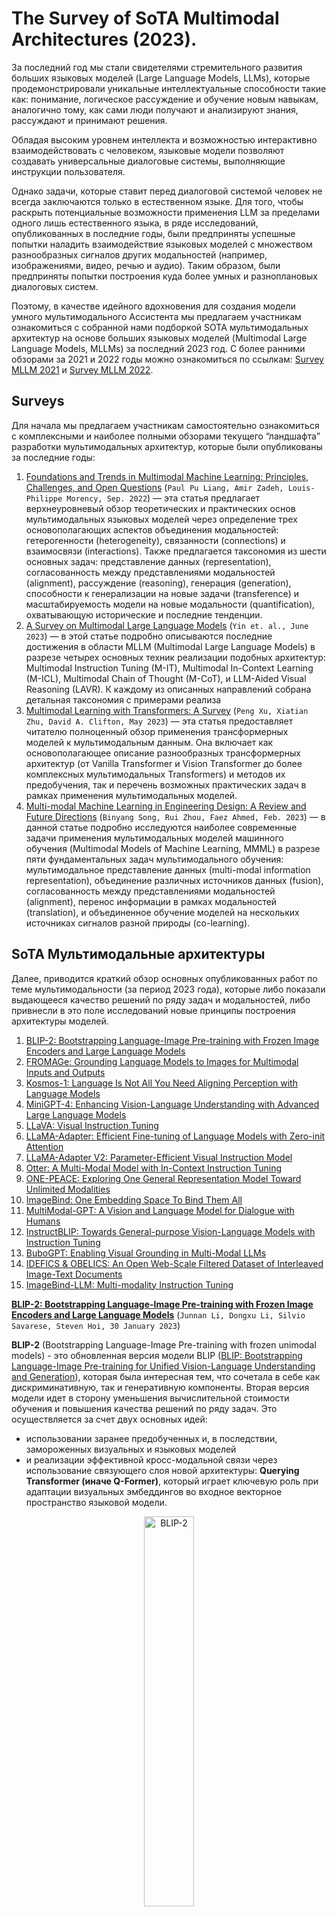 # The Survey of SoTA Multimodal Architectures (2023).

За последний год мы стали свидетелями стремительного развития больших языковых моделей 
(Large Language Models, LLMs), которые продемонстрировали уникальные интеллектуальные способности такие как: 
понимание, логическое рассуждение и обучение новым навыкам, аналогично тому, как сами люди получают 
и анализируют знания, рассуждают и принимают решения.

Обладая высоким уровнем интеллекта и возможностью интерактивно взаимодействовать с человеком, 
языковые модели позволяют создавать универсальные диалоговые системы, выполняющие инструкции пользователя. 

Однако задачи, которые ставит перед диалоговой системой человек не всегда заключаются только в естественном языке. 
Для того, чтобы раскрыть потенциальные возможности применения LLM за пределами одного лишь естественного языка, 
в ряде исследований, опубликованных в последние годы, были предприняты успешные попытки наладить взаимодействие 
языковых моделей с множеством разнообразных сигналов других модальностей (например, изображениями, видео, речью и аудио).
Таким образом, были предприняты попытки построения куда более умных и разноплановых диалоговых систем.

Поэтому, в качестве идейного вдохновения для создания модели умного мультимодального Ассистента мы предлагаем 
участникам ознакомиться с собранной нами подборкой SOTA мультимодальных архитектур 
на основе больших языковых моделей (Multimodal Large Language Models, MLLMs) за последний 2023 год.
С более ранними обзорами за 2021 и 2022 годы можно ознакомиться по ссылкам: [Survey MLLM 2021](https://github.com/ai-forever/fusion_brain_aij2021/blob/main/Papers%20on%20multitask%20%26%20multimodal%20models.md) и [Survey MLLM 2022](https://github.com/ai-forever/fbc2_aij2022/blob/main/Papers%20on%20multitask%20%26%20multimodal%20models.md).


## Surveys

Для начала мы предлагаем участникам самостоятельно ознакомиться с комплексными и наиболее полными обзорами текущего 
“ландшафта” разработки мультимодальных архитектур, которые были опубликованы за последние годы:

1. [Foundations and Trends in Multimodal Machine Learning: Principles, Challenges, and Open Questions](https://arxiv.org/abs/2209.03430) (```Paul Pu Liang, Amir Zadeh, Louis-Philippe Morency, Sep. 2022```) — эта статья предлагает верхнеуровневый обзор теоретических и практических основ мультимодальных языковых моделей через определение трех основополагающих аспектов объединения модальностей: гетерогенности (heterogeneity), связанности (connections) и взаимосвязи (interactions). Также предлагается таксономия из шести основных задач: представление данных (representation), согласованность между представлениями модальностей (alignment), рассуждение (reasoning), генерация (generation), способности к генерализации на новые задачи (transference) и масштабируемость модели на новые модальности (quantification), охватывающую исторические и последние тенденции.
2. [A Survey on Multimodal Large Language Models](https://arxiv.org/abs/2306.13549) (```Yin et. al., June 2023```) — в этой статье подробно описываются последние достижения в области MLLM (Multimodal Large Language Models) в разрезе четырех основных техник реализации подобных архитектур: Multimodal Instruction Tuning (M-IT), Multimodal In-Context Learning (M-ICL), Multimodal Chain of Thought (M-CoT), и LLM-Aided Visual Reasoning (LAVR). К каждому из описанных направлений собрана детальная таксономия с примерами реализа
3. [Multimodal Learning with Transformers: A Survey](https://arxiv.org/abs/2206.06488) (```Peng Xu, Xiatian Zhu, David A. Clifton, May 2023```) — эта статья предоставляет читателю полноценный обзор применения трансформерных моделей к мультимодальным данным. Она включает как основополагающее описание разнообразных трансформерных архитектур (от Vanilla Transformer и Vision Transformer  до более комплексных мультимодальных Transformers) и методов их предобучения, так и перечень возможных практических задач в рамках применения мультимодальных моделей.
4. [Multi-modal Machine Learning in Engineering Design: A Review and Future Directions](https://arxiv.org/abs/2302.10909) (```Binyang Song, Rui Zhou, Faez Ahmed, Feb. 2023```) — в данной статье подробно исследуются наиболее современные задачи применения мультимодальных моделей машинного обучения (Multimodal Models of Machine Learning, MMML) в разрезе пяти фундаментальных задач мультимодального обучения: мультимодальное представление данных (multi-modal information representation), объединение различных источников данных (fusion), согласованность между представлениями модальностей (alignment), перенос информации в рамках модальностей (translation), и объединенное обучение моделей на нескольких источниках сигналов разной природы (co-learning).

## SoTA Мультимодальные архитектуры

Далее, приводится краткий обзор основных опубликованных работ по теме мультимодальности (за период 2023 года), которые либо показали выдающееся качество решений по ряду задач и модальностей, либо привнесли в это поле исследований новые принципы построения архитектуры моделей.

1. [BLIP-2: Bootstrapping Language-Image Pre-training with Frozen Image Encoders and Large Language Models](#BLIP-2)
2. [FROMAGe: Grounding Language Models to Images for Multimodal Inputs and Outputs](#FROMAGe)
3. [Kosmos-1: Language Is Not All You Need Aligning Perception with Language Models](#Kosmos-1)
4. [MiniGPT-4: Enhancing Vision-Language Understanding with Advanced Large Language Models](#MiniGPT-4)
5. [LLaVA: Visual Instruction Tuning](#LLaVA)
6. [LLaMA-Adapter: Efficient Fine-tuning of Language Models with Zero-init Attention](#LLaMA-Adapter)
7. [LLaMA-Adapter V2: Parameter-Efficient Visual Instruction Model](#LLaMA-Adapter-V2)
8. [Otter: A Multi-Modal Model with In-Context Instruction Tuning](#Otter)
9. [ONE-PEACE: Exploring One General Representation Model Toward Unlimited Modalities](#ONE-PEACE)
10. [ImageBind: One Embedding Space To Bind Them All](#ImageBind)
11. [MultiModal-GPT: A Vision and Language Model for Dialogue with Humans](#MultiModal-GPT)
12. [InstructBLIP: Towards General-purpose Vision-Language Models with Instruction Tuning](#InstructBLIP)
13. [BuboGPT: Enabling Visual Grounding in Multi-Modal LLMs](#BuboGPT)
14. [IDEFICS & OBELICS: An Open Web-Scale Filtered Dataset of Interleaved Image-Text Documents](#IDEFICS)
15. [ImageBind-LLM: Multi-modality Instruction Tuning](#ImageBind-LLM)


**[BLIP-2: Bootstrapping Language-Image Pre-training with Frozen Image Encoders and Large Language Models](https://arxiv.org/abs/2301.12597)** (```Junnan Li, Dongxu Li, Silvio Savarese, Steven Hoi, 30 January 2023```) <a name="BLIP-2"></a>

**BLIP-2** (Bootstrapping Language-Image Pre-training with frozen unimodal models) - это обновленная версия модели BLIP ([BLIP: Bootstrapping Language-Image Pre-training for Unified Vision-Language Understanding and Generation](https://arxiv.org/abs/2201.12086)), которая была интересная тем, что сочетала в себе как дискриминативную, так и генеративную компоненты. 
Вторая версия модели идет в сторону уменьшения вычислительной стоимости обучения и повышения качества решений по ряду задач. 
Это осуществляется за счет двух основных идей:
* использовании заранее предобученных и, в последствии, замороженных визуальных и языковых моделей 
* и реализации эффективной кросс-модальной связи через использование связующего слоя новой архитектуры: **Querying Transformer (иначе Q-Former)**, который играет ключевую роль при адаптации визуальных эмбеддингов во входное векторное пространство языковой модели.

<div align="center">
<img src="./assets/blip-2-1.png" alt="BLIP-2" width="40%"> 
</div>

Архитектура Q-Former из двух подмодулей (каждый представляет собой стек трансформерных слоев): <br>
* визуальный модуль, который взаимодействует с “замороженным” визуальным энкодером и извлекает ключевую информацию из векторных представлений изображений <br>
* текстовый модуль, который работает с текстовыми данными, выполняя работу как энкодера, так и декодера.
Оба подмодуля объединены общими весами (shared weights) в матрицах в self-attention блоков трансформера, к которым применяется дополнительное маскирование, в случае, если нужно работать только с одним типом данных. <br>

<div align="center">
<img src="./assets/blip-2-2.png" alt="BLIP-2" width="90%"> 
</div>

Обучение всем модели BLIP-2 заключается в обучении исключительно Q-Former-а и разделяется на два этапа: 
1) **Vision and Language pretraining** - в рамках которого, используются две функции потерь (Image-Text Contrastive Learning (ITC), Image-Text Matching (ITM)), призванные обучить модель сопоставлять изображение и текст. Помимо это применяется отдельная функция потерь (Image-grounded Text Generation (ITG)) направленная на генерацию текста на основе картинки. В этой стадии используется только визуальный энкодер, веса которого замороженны, а в слое Q-former обучаются оба подмодуля.
2) **Vision-to-Language Generative Learning** - на полученная на прошлом этапе модель Q-Former, вместе с визуальным энкодером, соединяется с предобученной “замороженной” языковой моделью (LLM). На этом шаге Q-Former обучается созданию таких выходных представлений, которые могли бы быть правильно интерпретированы языковой моделью для решения конечных задач (со стандартной Cross-Entropy Loss).
со Cross-Entropy Loss для решения конечных задач.

Авторы статьи провели эксперименты с двумя семействами языковых моделей: с decoder-based LLMs (OPT) и с encoder-decoder-based LLMs (FlanT5), а в качестве визуального энкодера использовали две конфигурации на основе архитектуры ViT (Vision Transformer): ViT-L/14 из CLIP и ViT-G/14 из EVA-CLIP.


**[FROMAGe: Grounding Language Models to Images for Multimodal Inputs and Outputs](https://arxiv.org/abs/2301.13823)** (```Jing Yu Koh, Ruslan Salakhutdinov, Daniel Fried, 31 January 2023```) <a name="FROMAGe"></a>

**FROMAGe** (Frozen Retrieval Over Multimodal Data for Autoregressive Generation) - это интересный подход к построению мультимодальных моделей, который сильно сокращает вычислительные ресурсы необходимые для обучения, при этом позволяя обрабатывать и создавать разнообразные комбинации модальностей во входных и выходных данных. 

Архитектура FROMAGe основывается на идее объединения предобученной замороженной LLM ($\rho_{\theta}$,  где $\theta$  - не обучаемые веса языковой модели) с так же заранее обученным и замороженным визуальным энкодером изображений ($v_{\phi}$, где $\phi$ - не обучаемые веса визуального энкодера) через всего один слой линейной проекции ($W_{c}$ $R_{m}$ * $kd$, где $m$ - размерность визуальных эмбеддингов, $k$ - число эмбеддингов после проекции и $d$ - размерность языковой модели). Этот линейный слой, хотя и обладает небольшим числом обучаемых параметров, играет важную роль в создании связи между картиночной и текстовой модальностями. 

Он позволяет LLM в единой последовательности эмбеддингов обрабатывать как текстовую, так и визуальную составляющую задачи.

Обучение FROMAGe проводится в multi-task режиме с двумя типами функций потерь: 
* **Image captioning** - направленной как на совершенствование способностей извлечения информации из векторных представлений новой для LLM модальности изображений, так и на обучение работе с чередованием разнообразных модальностей во входных данных. В этой задаче, визуальные эмбеддинги, полученные с помощью замороженного визуального энкодера, используются для обучения линейной проекции Wc через maximum likelihood производить маппинг из выходного векторного пространства визуального энкодера во входное пространство LLM.

* **Image-text retrieval** - необходимой для обучения общего для двух модальностей векторного пространства представлений, которое позволяет осуществлять кросс-модальное взаимодействие. В рамках этой задачи вводится новый специальный токен `[RET]`, который обозначает изображение, и учится линейная проекция (с помощью констрастивного обучения, применяя InfoNCE loss) таким образом, что бы эмбеддинг данного токена был ближе к соответствующему ему описанию изображения, чем к описанию иного другого изображения.
  
При обеих задачах обновляются лишь парамеры линейного слоя и эмбеддинга специального токена `[RET]`, остальные компоненты модели остаются неизменными.

<div align="center">
<img src="./assets/fromage-1.png" alt="FROMAGe" width="90%"> 
</div>

Обученная с таким походом модель способна как поддерживать мультимодальный диалог на отвлеченные темы, так и  строить логические выводы на основе визуальных данных. <br>
Кроме того, стоит отметить, что такой подход не завязан на выборе одной конкретной LLM и может с легкость быть адаптирован к разным, что позволяет применять его вместе с более новыми и сильных языковыми моделями, существенно улучшая качество.

**[Kosmos-1: Language Is Not All You Need Aligning Perception with Language Models](https://arxiv.org/abs/2302.14045)** (```Huang et. al., 1 March 2023```) <a name="Kosmos-1"></a>

**Kosmos-1** - это мультимодальная модель от исследователей из Microsoft, которая, аналогично ранее описанному FROMAGe, реализует подход встраивания новых модальностей в контекст LLM.

<div align="center">
<img src="./assets/kosmos-1-1.png" alt="Kosmos-1" width="50%"> 
</div>

Основой архитектуры Kosmos-1 является крупная трансформерная decoder-only языковая модель, которая играет роль “универсального текстового интерфейса” для мультимодальных входных данных. В рамках статьи авторы проводят эксперименты всего на двух модальностях: изображениях и тексте, но в общем случае структура подхода не имеет ограничений по числу используемых источников данных.

Каждая модальность отдельно обрабатывается предобученным энкодером, веса которого остаются неизменными в процессе обучения. Полученные таким образом векторные представления встраиваются в нужное место во входной последовательности текстовых эмбеддингов и окружаются специальными вставками (на уровне токенов). К примеру, начало и конец вставки эмбеддингов картинки будет обозначаться следующим образом: ```<image> Image Embedding </image>```.

Kosmos-1 обучался классической для декодерных моделей задаче предсказания следующего токена последовательности. При этом используются разнообразные типы web-данных, включая унимодальные текстовые датасеты (The Pile, Common Crawl), кросс-модальные датасеты (English LAION-2B, LAION-400M, COYO-700M, Conceptual
Captions), состоящие из пар изображение-текстовое описание и наборы мультимодальных данных в которых текст и картинки чередуются (Common Crawl).
Стоит отметить, что в отличие от предыдущих работ, в данном подходе веса языковой модели обновляются в процессе обучения для решения мультимодальных задач (по аналогии с более ранней работой (MetaLM)[https://arxiv.org/abs/2206.06336v1]). 

**[MiniGPT-4: Enhancing Vision-Language Understanding with Advanced Large Language Models](https://arxiv.org/abs/2304.10592)** (```Deyao Zhu, Jun Chen, Xiaoqian Shen, Xiang Li, Mohamed Elhoseiny, 20 April 2023```) <a name="MiniGPT-4"></a>

**MiniGPT-4** - это мультимодальная модель, идейно вдохновленная успехами GPT-4 в понимании языка и изображений. По мнению авторов статьи, такие впечатляющие результаты были достигнуты разработчиками из OpenAI не в последнюю очередь за счет существенного увеличения числа параметров языковой модели. 

Поэтому, взяв за основу концепции Kosmos-1 и BLIP-2, они предложили новую архитектуру MiniGPT-4. В ней используется куда более крупная языковая модель Vicuna (на основе LLaMA) и визуальная часть из предобученного BLIP-2, включающая в себя ViT-G/14 из EVA-CLIP и слой Q-Former.

Помимо этого MiniGPT-4 включает в себя дополнительный слой линейной проекции, который нужен для более качественного маппинга визуальных векторных представлений, получаемых из Q-Former, в пространство эмбеддингов языковой модели. При этом, обучение производится исключительно за счет обновления параметров этого линейного слоя, в то время как остальные компоненты модели остаются неизменными и “заморожены”.

<div align="center">
<img src="./assets/minigpt-4.png" alt="MiniGPT-4" width="60%"> 
</div>

Сам процесс обучения в данном подходе разбивается на два этапа:
* **Этап предобучения**, который заключается в обучении на большом наборе бимодальных данных - пар “картинка-текст” (объединенные датасеты LAION, Conceptual Captions и SBU). Модель училась порядка 10 часов на 4-х GPU A100, пройдя 20 тыс. шагов с размером батча 256. Этот этап призван сформировать основополагающую связь между двумя модальностями: изображениями и текстовыми данными. 
* **Этап дообучения**, в рамках которого проводится fine-tuning на небольшом, но качественном наборе визуально-текстовых данных (порядка 3,5 тыс. пар, собранных авторами работы), который приведен к диалоговому формату: ```###Human: <Img><ImageFeature></Img> <Instruction> ###Assistant:```. Этот шаг необходим для развития у модели способности логично и связно отвечать на вопросы и поддерживать контекст диалога с человеком.


**[LLaVA: Visual Instruction Tuning](https://arxiv.org/abs/2304.08485)** (```Haotian Liu, Chunyuan Li, Qingyang Wu, Yong Jae Lee, 30 April 2023```) <a name="LLaVA"></a>

**LLaVA** (Large Language and Vision Assistant) - модель, ставшая прямым идейным продолжением ранее описанных подходов, а также первой попыткой привнести инструктивное обучение в мультимодальный контекст.
Авторы статьи воспользовались возможностями GPT-4 для генерации мультимодального визуально-текстового инструктивного датасета, который и лег в основу end-to-end обучения модели LLaVA, также предложенной ими в статье.

Архитектурно LLaVA представляет собой языковую модель Vicuna (с 13 млрд. параметров, на основе LLaMA) и визуальный энкодер на основе ViT-L/14 из CLIP, которые соединены одним слоем линейной проекции.

<div align="center">
<img src="./assets/llava-1.png" alt="LLaVA" width="50%"> 
</div>

Процедура инструктивного обучения также разделяется на два этапа:
* **Pre-training for Feature Alignment**, основная цель которого - создание связи между двумя используемыми модальностями: визуальной и текстовой (на отфильтрованном CC3M с 595 тыс. Пар картинка-текстовове описание). При этом обновляются веса только линейного слоя, соединяющего энкодер изображений и языковую модель. 
* **Fine-tuning End-to-End** - на данном этапе в процессе обновления весов участвует, помимо линейного слоя, и сама LLM (“замороженными” остаются только параметры визуального энкодера). Концептуально этот шаг делится на две подзадачи: 
  * **Visual Chat**: в рамках которого производится fine-tune LLaVA на собранном авторами инструктивном бимодальном датасете, облеченном в форму диалогов в пользователем на отвлеченные темы
  * **Science QA**: в рамках которого производится fine-tune LLaVA на специализированной под научную тематику выборке из того же набора данных.


**[LLaMA-Adapter: Efficient Fine-tuning of Language Models with Zero-init Attention](https://arxiv.org/abs/2303.16199)** (```Zhang et. al., 28 March 2023```) <a name="LLaMA-Adapter"></a>
**LLaMA-Adapter** - это новый подход к применению больших языковых моделей (в частности LLaMA) в мультимодальном контексте. Этот подход выделяется тем, что является одной из первых попыток применения PEFT в мультимодальном сеттинге. <br>
Как разультат, особенностью этой архитектуры является крайне скромная ресурсоемкость обучения: для языковой модели  LLaMA с 7 млрд. параметров приходится всего лишь 1,2 млн. обучаемых параметров, на что уходит менее одного часа fine-tuning-а на 8 GPUs A100.

<div align="center">
<img src="./assets/llama-adapter-1-1.png" alt="LLaMA-Adapter" width="50%"> 
</div>

Для реализации этого, авторы статьи предлагают два аспекта:
* “Заморозка” языковой модели (LLaMA) на всех этапах обучения
* Использование адаптеров, в данном случае обучаемых адаптационных промптов, которые добавляются в качестве префикса к инструктивным входным данным.
Адаптационные промпты используются только в $L$ верхних слоях трансформера, причем $L < N$, где $N$ - общее число слоев LLM. Это решение объясняется тем, что обучаемые параметры в слоях с высокоуровневым понимаем языка ведут к более эффективному извлечению информации под более специфичные задачи.

Таким образом, адаптер $P_{l=1}^{L}$ где $P_{l}\in\mathbb{R}^{K\times C}$ на слое $l$ ($l <= L$) встраивается в контекст задачи следующим образом:
 $$[P_{l},  T_{l}]\in \mathbb{R}^{(K+M)\times C}$$

 где $K$ - длина адаптерного префикса, а $T_{l}\in\mathbb{R}^{M\times C}$ - это объединенные и токенизированные инструкция и ответ из обучающего датасета, для которых $C$ - размерность LLM, $M$ - длина в токенах.

Такая схема дает возможность LLM обуславливаться на обучаемом адаптерном префиксе $P_{l}$ при обработке входной инструктивной задачи и генерации ответа - $T_{l}$. <br>
Случайная инициализация весов адаптеров, по мнению авторов статьи, ведет к шуму на ранних стадиях обучения, поэтому матрицы внимания в L выбранных для адаптеров слоях были инициализированы нулями (zero-initialized attention).

<div align="center">
<img src="./assets/llama-adapter-1-3.png" alt="LLaMA-Adapter" width="70%"> 
</div>

Эти самые адаптеры в архитектуре LLaMA-Adapter отвечают и за способности решения мультимодальных задач. Аналогично предыдущим работам, LLaMA-Adapter использует в качестве визуального энкодера ViT-L/14 из CLIP, а как языковую модель - LLaMA-7B, которые соединены одним слоем линейной проекции.

Однако, в мультимодальной версии подхода был отмечен недостаток - четко прослеживается превалирующее влияние визуальных признаков, которые добавляется в контекст промпта, над адаптерными префиксами. В результате этого способности модели следовать инструкциям деградируют на мультимодальных задачах.


**[LLaMA-Adapter V2: Parameter-Efficient Visual Instruction Model](https://arxiv.org/abs/2304.15010)** (```Gao et. al., 28 April 2023```) <a name="LLaMA-Adapter-V2"></a>

**LLaMA-Adapter V2** - это прямое идейное развитие предыдущего подхода LLaMA-Adapter, в котором авторы предложили решение проблемы доминирования визуальной составляющей в мультимодальных инструктивных задачах.

<div align="center">
<img src="./assets/llama-adapter-2-1.png" alt="LLaMA-Adapter" width="35%"> 
</div>

Чтобы сбалансировать вклад визуальной и текстовой модальностей во второй версии LLaMA-Adapter принимается решение разделить адаптеры на те, что отвечают за инструктивные способности модели и те, задачей которых становится адаптация LLM к новой модальности. Располагаются эти два вида обучаемых префиксов в разных слоях трансформера. 

<div align="center">
<img src="./assets/llama-adapter-2-3.png" alt="LLaMA-Adapter" width="40%"> 
</div>

* Для обработки визуальных данных применяется подход early fusion, в результате которого адапторные префиксы добавляются только к $К$ первых слоев модели, причем $K$ < $N$, где $N$ - общее число слоев LLM.
* Адаптерные префиксы, отвечающие за инструктивное обучение, все также добавляются в L верхних слоев трансформера, причем L<N.

Помимо это, что бы уравновесить влияние разных типов обучающих датасетов (500 тыс. бимодальных пар изображение-текст против 50 тыс. инструктивных данных) несколько изменяется общий способ обучения модели. А именно: в процессе обучения бимодальных наборах пар картинка - текстовое описание оптимизируются только веса визуальных адаптерных слоев и матриц внимания с нулевой инициализацией, в то время как адаптерные префиксы из поздних слоев модели, вместе с параметрами слоев нормализации, смещений и масштабирующих коэффициентов инициализируются значениями полученными после стадии инструктивного обучения. После этого они уже не меняют своих значений, оставаясь “замороженными”. 
Такой вид оптимизации призван решить проблему возникновения взаимного негативного влияния между обучением способности понимания картиночных данных и формированием навыка следования инструкциям. Это способствует появлению возможности визуального следования инструкциям в LLaMA-Adapter V2.

<div align="center">
<img src="./assets/llama-adapter-2-2.png" alt="LLaMA-Adapter" width="70%"> 
</div>

Еще одной новой особенностью данного подхода стала возможность вызова дополнительных экспертных моделей для отдельных навыков, касающихся понимания визуального компонента данных: описание изображений или OCR.


**[Otter: A Multi-Modal Model with In-Context Instruction Tuning](https://arxiv.org/abs/2305.03726)** (```Li et. al., 5 May 2023```) <a name="Otter"></a> <br>

**Otter** - мультимодальная модель, построенная на базе модели OpenFlamingo и дообученная в инструктивном формате на осбранном авторами наборе мультимодальных данных **MIMIC-IT**.

Авторы **Otter** отмечают, что в большинстве существующих мультимодальных архитектур, основанных на адаптации больших предобученных языковых моделей к новым модальностям, дополнительные адаптирующие модули (адаптеры, проекционные слои) обучаются на специфичных задачах, связывающих модальности (например, Image-Captioning) что, в свою очередь, привносит ряд ограничений. Авторы обращают внимание на модель Flamingo от DeepMind, которая следует другой парадигме обучения, здесь мультимодальная модель обучается на больших датасетах, спаршенных из интернета, подобных тем, на которых предобучаются большие языковые модели, из которых не удаляются другие модальности, т.н. мультимодальный CommonCrawl (MMC4). Обучения на таких больших мультимодальных корпусах данных позволяет модели выучивать более естественные связки между модальностями и текстом. Инструктивное дообучение в дальнейшем выравнивает ответы модели, приводя к естественному диалоговому формату.

<div align="center">
<img src="./assets/otter-scheme.jpg" alt="Otter" width="70%"> 
</div>

**Otter** обучается в стандартном для декодеров режиме генерации ответов на вопросы, заданные соответствующими им инструкциями. Дадасет **MIMIC-IT**, предложенный в статье, собран на основе visual question-answer датасетов (VQAv2, GQA), мультимодальных инструктивных датасетов (LLaVA), а также инструктивных датасетов для видео (PVSG).

Примеры из мультимодального MC4 и MIMIC-IT приведены на рисунке ниже.

<div align="center">
<img src="./assets/otter-mimic-it.jpg" alt="Otter" width="50%"> 
</div>

Входные примеры поступают на вход модели в следующем виде: ```<context> [image] User: <instruction> GPT: [answer] <answers>. [endofchunk]```

Спецтокены `[image]` и `[endofchunk]` наследуются от исходной модели OpenFlamingo, спецтокен `[answer]` был введен в модели **Otter**, чтобы отделять токены ответа-модели, с которых рассчитывается лосс, от токенов, кодирующих запрос.

**Otter** интегрирован в Hugging Face Transformers и обучается с использованием Accelerator, модель может обучаться на 4×RTX-3090 GPUs (24GB).
 
Оценки результатов модели на бенчмарках в статье не приводятся, однако авторы отмечают, что **Otter** более точно следует инструкциям, а также дает более детальные ответы на вопросы, сохраняя при этом способность к few-shot learning, т.е. может успешно адаптировать свои ответы под примеры, заданные пользователем в поданном на вход контексте.

В целом, сейчас можно говорить о двух наиболее успешных подходах к построению мультимодальных архитектур: 1-й основывается на обучении адаптеров, которые встраивают новые модальности в текстовое пространство за счет дообучения на больших, но специфичных задачах типа модальность-текст; 2-ой это расширений модеи Flamingo и OpenFlamingo, которые сами по себе учатся более естественно связывать модальности за счет предобучения на больших мультимодальных корпусах типа MMC4 и последующего инструктивного дообучения.


**[ONE-PEACE: Exploring One General Representation Model Toward Unlimited Modalities](https://arxiv.org/abs/2305.11172)** (```Wang et. al., 18 May 2023```) <a name="ONE-PEACE"></a> <br>

**ONE-PEACE** — мультимодальная модель, которая развивает идеи, заложенные в другой мультимодальной архитектуре **OFA** (подробнее о которой можно почитать в нашем обзоре прошлого года [Survey MLLM 2022](https://github.com/ai-forever/fbc2_aij2022/blob/main/Papers%20on%20multitask%20%26%20multimodal%20models.md)). ONE-PEACE представляет возможность обработки данных трех модальностей (аудио, текст и изображения), при этом, модель представляет собой трансформер с 4B параметров, который обучается с нуля и не использует никакие предобученные замороженные блоки.

В своей работе авторы задали несколько условий для обучения хорошей мультимодальной модели: целевая функция обучения должна быть достаточно универсальной, чтобы модель не привязывалась к какой-то специфичной задаче, связывающей модальности; как архитектура модели, так и задачи предобучения должны быть достаточно гибкими, чтобы модель после обучения могла работать с любыми входными модальностями. Несмотря на то что авторы говорят о любых модальностях, в **ONE-PEACE** задействованы три базовых: текст, изображения и аудио.

Архитектура модели строится следующим образом: для каждой из трех обозначенных модальностей вводятся собственные адаптеры (в данном случае, адаптеры означают блоки, которые переводят сырые данные в последовательность "токенов") и т.н. fusion-энкодер для всех модальностей. Fusion-энкодер - это энкодер трансформера, в который строится следующим образом: self-attention блоки являются общими для всех модальностей, при этом, полносвязные слои обучаются отдельно для каждой модальности. В целом, подобная архитектура позволяет выделять разные блоки модели, которые можно использовать при обучении под конкретные модальности.

<div align="center">
<img src="./assets/one-peace-scheme.jpg" alt="ONE-PEACE" width="70%"> 
</div>

Авторы обучили три разных адаптера для каждой из трех модальностей:

* **Аудио-адаптер (A-Adapter)**: частота дискретизации для аудио – 16 кГц, исходные звуковые волны нормализуются и проходят через сверточную сеть ([Baevski et al., 2020](https://arxiv.org/pdf/2006.11477.pdf)), которая преобразует входную аудио-волну в соответствующий ей аудио-эмбеддинг. К полученному вектору признаков добавляется эмбеддинг класса, сигнализирующего о том, что на вход пришла аудио-модальность, $E^A=\langle e^A_{cls}, e^A_1, e^A_2, ..., e^A_N \rangle$.
* **Визуальный адаптер (V-Adapter)**: на вход поступает изображение, которое проходит через иерархический MLP ([Touvron et al., 2022](https://arxiv.org/abs/2203.09795)), разбиваясь на патчи до 16×16. По аналогии с аудио-модальностью к полученному вектору добавляется эмбеддинг визуального класса, $E^V=\langle e^V_{cls}, e^V_1, e^V_2, ..., e^V_M \rangle$.
* **Текстовый адаптер (L-Adapter)**: для подготовки текстовых данных авторы используют BPE токенизацию, которая разбивает входной текст на токены, к полученной входной последовательности приписываются токены начала и конца последовательности `[CLS]` и `[EOS]`. Все токены переводятся в соответствующие им эмбеддинги, как и для других модальностей к началу вектора приписывается токен модальности, $E^L=\langle e^L_{cls}, e^L_1, e^L_2, ..., e^L_N \rangle$.

Fusion-энкодер для модальностей реализует архитектуру-трансформер с несколькими интересными архитектурными решениями:

* Self-attention механизм – единый для всех модальностей.
* FF-слои - уникальны для каждой модальности.
* Используются LayerNorm и gated-версия функции активации GeGLU.
* Относительные позиционные эмбеддинги (1D – для текстов и аудио, 2D – для изображений).
* Также авторы предлагают добавить специальный LayerScale-блок. Это, по сути, обучаемая диагональная маска, в которой исходные элементы инициализированы 1e-6. Перед residual-connections, выход со всех слоев сети умножался на данную матрицу, что повышает стабильность обучения.

**ONE-PEACE** обучается на двух специфичных задачах: _cross-modal contrastivе loss_ и _intra-modal contrastive denoising learning_. Рассмотрим их чуть подробнее:

**Cross-modal contrastive loss**

Модель учится создавать векторные представления модальности таким образом, чтобы связанные пары имели более близкие векторы, а несвязанные пары, наоборот, были как можно дальше друг от друга.

**Intra-modal denoising contrastive learning**

Данная задача является комбинацией задачи денойзинга и contrastive learning и применяется для того, чтобы модель имела способность не только кодировать связи, существующие между модальностями, но и выделять значимые характеристики внутри каждой модальности.

Итак, сначала входной сэмпл проходит через кодирующие адаптеры, на полученную последовательность накладывается маска, которая маскирует случайные части этой последовательности. Далее, из зашумленной последовательности убираются все замаскированные токены, после чего она проходит через Fusion-энкодер. На выходе вектор, полученный для последовательности без масок, конкатенируется с обучаемыми токенами для маски и проходит через другой трансформерный блок - декодер, который, по сути, должен восстановить зашумленную последовательность. На этом этапе включается contrastive loss - исходная незамаскированная последовательность также проходит через Fusion-энкодер, в результате чего получается целевой вектор признаков, на который должен быть похож вектор, полученный после прохождения декодера.

Intra-model denoising применяется к 5 типам входных данных: image, audio, text, image-text и audio-text парам. Причем, для каждого типа входных данных, данные маскируются в разной пропорции, так, например, для изображений маскируется 75% патчей, а для текста лишь 15% токенов.

Сам процесс обучения двухуровневый: сначала модель обучается на визуально-текстовой части, при этом, обновляется только те параметры, которые участвуют в кодировании визуальных признаков, далее запускается процесс претрейна для аудио-текстовых пар, в котором, соответственно, обновляется только часть, отвечающая за аудио и текстовые модальности. Для визуальной части претрейна использовался датасет LAION-2B, для аудио части авторы собрали большой набор пар аудио-текст из открытых источников.

Авторы проверили способность модели решать ряд downstream задач: Semantic Segmentation, Image Classification, Object Detection, Instance Segmentation, Video Action Recognition, Audio-Text Retrieval, Audio Classification и др. Предобученная модель достигает SOTA-результатов на многих двухмодальных бенчмарках.

<div align="center">
<img src="./assets/one-peace-image-captioning.jpg" alt="ONE-PEACE" width="70%"> 
</div>

Более того, модель обладает эмерджентностью, т.е. приобретает способность связывать модальности, которые не были попарно представлены в процессе обучения.

<div align="center">
<img src="./assets/one-peace-emerdge.jpg" alt="ONE-PEACE" width="70%"> 
</div>

В целом, **ONE-PEACE** сейчас одна из немногих моделей, в которой не задействованы возможности предобученных языковых моделей, а предобучение проходит сразу на мультимодальных данных.

**[ImageBind: One Embedding Space To Bind Them All](https://arxiv.org/abs/2305.05665)** (```Girdhar et. al., 31 May 2023```) <a name="ImageBind"></a> <br>

<div align="center">
<img src="./assets/imagebind-1.PNG" alt="ImageBind" width="70%"> 
</div>

Основная идея **ImageBind** заключается в создании общего пространства векторных представлений (эмбеддингов) 
для всех типов модальностей используя их связь с изображениями, то есть с визуальной модальностью. 
Например, связь между парой “текст-изображения” основывается на данных из веб-страниц, откуда извлекались картинки 
и соответствующие им описания; а для пары сигналов “аудио-видео/изображения” связь может быть построена по кадрам 
и аудио дорожкам из видео записей.

Для реализации этой идеи авторы статьи используют контрастивное обучение (а именно InfoNCE loss) на каждой паре модальностей 
($I$, $M$): визуальной ($M$) и любой иной ($I$), которую необходимо отразить в общем пространстве представлений. 
При этом, каждая модальность, изначально, обрабатывается соответствующим предобученным энкодером 
(который, однако, в процессе обучения так же обновляет свои параметры): $$q_i = f(I_i)$$ and $$k_i = g(M_i)$$
где $f$, $g$ - это энкодеры на базе архитектуры ViT (Vision Transformer). 

Затем, рассчитывается контрастивная функция потерь - InfoNCE loss, которая стремится сблизить полученные эмбеддинги 
модальностей в общем пространстве представлений, таким образом связывая визуальную M и иную модальность I:

$$L_{I,M} = -log\frac{-exp(q_{i}^{T}k_{i}/\tau )}{exp(q_{i}^{T}k_{i}/\tau) + \sum_{j\neq i}exp(q_{i}^{T}k_{j}/\tau) }$$

Таким образом обученное векторное пространство представлений обладает крайне полезным свойством zero-shot 
ассоциации между парой модальностей, без использования в обучении специального обучающего датасета для нее.

<div align="center">
<img src="./assets/imagebind-2.PNG" alt="ImageBind" width="70%"> 
</div>

В общем итоге, авторы создали объединяющее векторное пространство для шести разных модальностей, помимо визуальной: 
текстовой, аудио, карт глубины, сигналов IMU, записей с эгоцентрических камер и термальных карт.
ImageBind использует в обучении четыре типа датасетов (по парам модальностей): изображения-глубина 
(SUN RGB-D dataset), видео/изображения-аудио (Audioset dataset), изображения-термальные карты (LLVIP dataset) и 
видео/изображения-IMU (Ego4D dataset).

**[MultiModal-GPT: A Vision and Language Model for Dialogue with Humans](https://arxiv.org/abs/2305.04790)** (```Gong et. al., 13 June 2023```) <a name="MultiModal-GPT"></a> <br>

За основу **MultiModal-GPT** взят принцип, реализованный в модели Flamingo. Модель состоит из визуального энкодера CLIP-а, ресемплера perceiver и предобученной языковой модели LLaMA. Механизм перекрестного внимания (cross-attention) служит переводчиком из пространства визуальных признаков, полученных из perciever, в пространство текстовых признаков, с которыми работает языковая модель.

<div align="center">
<img src="./assets/multi-modal-gpt.jpg" alt="MultiModal-GPT" width="70%"> 
</div>

MultiModal-GPT обучалась с помощью LoRA-адаптеров, которые применялись к self-attention, cross-attention, и feed-forward слоям декодера языковой модели.  Обучение проходило в классическом режиме предсказания следующего токена по контексту, причем лосс рассчитывался только по токенам ответа ассистента.
Особое внимание стоит уделить тому, как авторы подготовили датасет для обучения. Чтобы получить хорошего диалогового ассистента авторы объединили несколько инструктивных наборов данных: визуально-текстовые и исключительно текстовые. При этом, из первой группы авторы исключили “плохие” наборы данных (VQA v2.0, OKVQA, GQA, CLEVR, NLVR). Эти датасеты содержат вопросы с слишком короткими ответами: 1-2 слова. Их включение в обучающую выборку приводило к тому, что модель была склонна отвечать коротко и сжато на любые входные вопросы.

В качестве визуально-текстового источника авторы отобрали несколько качественных датасетов, предобработав часть из них. Например, датасет COCO Caption был переведен в инструктивный формат с помощью промптинга модели GPT-4. В качестве текстовых инструктивных датасетов авторы использовали Dolly 15k и Alpaca GPT4. Все сэмплы были приведены к единому инструктивному формату, представленному на рисунке ниже.

<div align="center">
<img src="./assets/multi-modal-gpt-instruct-format.jpg" alt="MultiModal-GPT" width="50%"> 
</div>

Модель обучалась 1 эпоху на 8 A100 GPUs.

Авторы не приводят оценку результатов модели на бенчмарках, однако, демонстрируют примеры работы модели в статье и на сайте, показывая что модель успешно справляется как с описанием изображений, так и с ответами на вопросы по изображениям. Благодаря включению в обучение инструктивных текстовых примеров, модель успешно поддерживает текстовый диалог.

**[InstructBLIP: Towards General-purpose Vision-Language Models with Instruction Tuning](https://arxiv.org/abs/2305.06500)** (```Dai et. al., 15 June 2023```) <a name="InstructBLIP"></a> <br>

**InstructBLIP** - следующий шаг в строну развития ранее уже описанной модели BLIP в сторону полноценного инструктивного мультимодального обучения. 

В основу подхода легла базовая архитектура BLIP-2: предобученная языковая модель, визуальный энкодер на основе ViT-G/14 из EVA-CLIP и связующий из слой архитектуры Querying Transformer (иначе Q-Former), который необходим для адаптации эмбеддингов изображений во входное векторное пространство LLM. Все вышеперечисленные компоненты инициализируются весами из BLIP-2.

Главной целью этой работы можно считать поиск решения проблемы объединения в одной мультимодальной архитектуре продвинутого понимания визуальной модальности и способности следовать инструктивно сформулированным задачам на естественном языке. <br>
Авторы подхода предложили два пути реализации *мультимодального instruction-tuning*: с точки зрения данных и с точки зрения модификации самой модели.

С позиции данных было необходимо увеличить разнообразие источников и задач, при этом, что немаловажно, ограничиться открытыми наборами данных для беспрепятственного воспроизведения результатов и адаптации подхода под новые компоненты. Собранные данные были приведены к инструктивному формату. Таким образом, было собрано **26 датасетов для 11 категорий мультимодальных задач**, включая: описание изображений (image captioning), описание изображений с дополнительным пониманием прилагающегося текста (image captioning with reading comprehension), логические выводы на основе визуального контента задачи (visual reasoning), ответ на вопрос по изображению (image question answering) и с дополнительным использованием знаний о мире (knowledge-grounded image question answering), ответ на вопросы по изображению с дополнительным пониманием текста (image question answering with reading comprehension ), генерация вопросов по изображению (image question generation), ответ на вопрос по видео (video question answering), классификация изображений (image classification) и т.д.

<div align="center">
<img src="./assets/instructblip-1.png" alt="InstructBLIP" width="60%"> 
</div>

Для каждой из задач были созданы от 10 до 15 специальных инструктивных шаблонов, которые также позволяли указывать модели требуемую длину ответа: 
* от **краткого ответа**, который характеризуется словами: “brief description”, “in few words” и т. д., 
* до **длинного**, который можно получить добавив в инструкцию: “in detail”, “comprehensive description” и т. д.

Собранный инструктивный сет был разделен на 13 задач, использующиеся в обучении модели, и 13 отложенных челленджей для оценки zero-shot генерализуемости подхода на новые навыки и постановки вопросов в бимодальном контексте.

<div align="center">
<img src="./assets/instructblip-2.png" alt="InstructBLIP" width="60%"> 
</div>

С точки зрения модификации модели был изменен способ кросс-модального обучения Q-Former-а для лучшей адаптации под инструктивный мультимодальный формат вопросов. Беря за основу двухступенчатый процесс претрейна Q-former из BLIP-2, InstructBLIP добавляет токенизированные инструкции к визуальным векторным представлениям, которые получает Q-former на входе. Таким образом, инструкции непосредственно влияют на процесс извлечения полезной информации из визуальных признаков, указывая какую именно информации необходимо получить для конкретной задачи. 
Как результат, это существенно улучшает метрики качества на абсолютном большинстве визуально-текстовых задач на отложенной выборке (в сравнении с BLIP-2). <br>
Остальные принципы обучения остаются неизменными: визуальный энкодер изображений вместе с языковой моделью остаются “замороженными” на протяжении всего процесса, оптимизируются исключительно параметры связующего инструктивного Q-former-а.

В рамках экспериментов подход InstructBLIP был опробован на двух типах языковых моделей: 
* на encoder-decoder Flan-T5, включая: FlanT5-XL (3 млрд. параметров) и FlanT5-XXL (11 млрд. параметров)
* и на decoder-only Vicuna (на основе LLaMA), а именно: Vicuna-7B и Vicuna-13B



**[BuboGPT: Enabling Visual Grounding in Multi-Modal LLMs](https://arxiv.org/abs/2307.08581) (```Zhao et. al., 17 July 2023```)** <a name="BuboGPT"></a> <br>

**BuboGPT** представляет собой мультимодальный декодер, основанный на предобученной языковой модели Vicuna. Для связи аудио и изображений с текстом авторы используют предобученные энкодеры для каждой модальности: комбинацию BLIP-2 и Q-Former – для изображений, и аудио-энкодер из ImageBind и Q-Former – для аудио. Для перевода представлений различных модальностей в текстовое пространство обучается линейный проекционный слой.

<div align="center">
<img src="./assets/BuboGPT-overall.jpg" alt="BuboGPT" width="70%"> 
</div>

Схема обучения модели схожа со схемой, предложенной в работе MiniGPT-4. Авторы использую двухэтапный подход: предобучение + инструктивное дообучение. На первом этапе используется большое число примеров типа модальность-текст для обучения соответствующих проекций. В случае изображений обучается только линейный проекционный слой, для аудио обучается как линейный проекционный слой, так и Q-Former. На втором этапе используется высококачественный инструктивный датасет, который содержит пары изображение-текст; аудио-текст и аудио, изображение-текст.

Все данные приведены к единому инструктивному формату по шаблону, приведенному ниже.

<div align="center">
<img src="./assets/BuboGPT-template.jpg" alt="BuboGPT" width="50%"> 
</div>

Для инструктивного сета авторы использовали несколько источников.
* Изображение-Текст: _MiniGPT-4_, _LLaVA_.
* Аудио-Текст: _Clotho-Detail_ (датасет _Clotho_, приведенный к инструктивному формату с помощью GPT-4).
* Изображение-Аудио-Текст: авторам было необходимо собрать как позитивные, так и негативные примеры для обучения, чтобы модель умела определять, в каком случае две модальности связаны, а в каком – нет. Источником позитивных примеров послужил датасет _VGGSS_, негативные примеры были сэмплированы из _Clotho-Detail_ и _MiniGPT-4_.

В дополнение к обученной мультимодальной инструктивной модели, авторы разработали пайплайн для визуального граундинга (visual grounding) для более детальной проработки изображений и получения более точного ответа. Пайплайн для visual grounding состоит из модуля разметки (tagging module), который делает семантическую разметку объектов, присутствующих на изображении (Recognize Anything Model (RAM)), grounding-модуля (DINO), который по найденным меткам определяет наличие объекта на изображении и ограничивающий его bounding box, за которым следует модуль сегментации (Segment Anything (SAM)), который принимает на вход bounding-боксы и определяет соответствующую им семантическую маску. Полученный набор присутствующих на изображении визуальных сущностей, а также сопутствующая информация об их расположении объединяется с текстовым ответом мультимодальной модели и подается в более сильную языковую модель (GPT-4) для уточнения текстового ответа.

<div align="center">
<img src="./assets/BuboGPT-VG.jpg" alt="BuboGPT" width="70%"> 
</div>

Таким образом, **BuboGPT** способна связывать все три модальности, а за счет visual grounding пайплайна давать более детальные ответы на вопросы, выделяя именно ту часть на изображении, к которой относился вопрос.

**[IDEFICS & OBELICS: An Open Web-Scale Filtered Dataset of Interleaved Image-Text Documents](https://arxiv.org/abs/2306.16527)** (```Laurencon et. al., 21 August 2023```) <a name="IDEFICS"></a> 

Эта работа замечательна сразу двумя вещами: большим, открытым набором мультимодальных веб-данных - **OBELICS**, и обученной на нем модели - **IDEFICS**.

Более детально, **OBELICS** - это англоязычный мультимодальный датасет довольно внушительного размера - порядка 141 млн. веб страниц вместе с относящимися к ним изображениями. Весь набор данных прошел тщательную очистку от нежелательного и неэтичного контента, кроме того авторы существенно упростили структуру HTML страниц и применили ряд фильтров для выбора самых “чистых” пар изображений и текста. В результате собранный датасет содержит 353 млн. изображений и 115 млрд. токенов связанного с ними текста.

Для демонстрации качества собранных данных исследователи предложили и новый подход к решению мультимодальных задач - **IDEFICS**. <br>
**IDEFICS** — это мультимодальная модель, архитектурно отсылающая нас к Flamingo, способная на основе разнообразных комбинаций визуальных и текстовых данных генерировать ответ только на естественном языке.  <br>
В качестве языковой модели IDEFICS использует LLaMA, а для извлечения векторных представлений из картинок - визуальный энкодер  ViT-H/14 из OpenClip. Связующим звеном между ними стала трансформерный блок с перекрестным вниманием (cross-attention). Модель обучалась на стандартную функцию потерь - предсказание следующего токена. <br>
Обучающие данные состояли из нескольких крупных датасетов: вышеописанный OBELICS, Wikipedia, LAION и Public Multimodal Dataset (PMD).

<div align="center">
<img src="./assets/idefics-1.png" alt="IDEFICS" width="60%"> 
</div>

**IDEFICS** имеет две реализации с разного размера: 80 млрд. параметров (LLaMA 65 млрд. + ViT-H/14) и 9 млрд. параметров (LLaMA 7 млрд. + ViT-H/14). Они обе выигрывают в точности  в большинстве случаев по сравнению c OpenFlamingo  v2 соответствующего размера на ряде бенчмарков (COCO, VQAv2, Flickr30k, TextVQA,OKVQA, VizWiz, VisDial, HatefulMemes), хотя и не могут во всех случаях превысить метрики Flamingo.

<div align="center">
<img src="./assets/idefics-2.png" alt="IDEFICS" width="50%"> 
</div>

**[ImageBind-LLM: Multi-modality Instruction Tuning](https://arxiv.org/abs/2309.08637)** (```Li et. al., 7 September 2023```) <a name="ImageBind-LLM"></a> 

**ImageBind-LLM** - это развитие идеи создания общего векторного пространства представлений для множества модальностей, ранее описанной в работе ImageBind, в сторону использования большой языковой модели на основе этих представлений для решения большого спектра мультимодальных задач.

**ImageBind-LLM** работает с шестью видами модальностей, такими как: изображения/видео, текст, аудио, 3D облака точек, карты глубины и термальные карты, IMU.
Благодаря обученному общему векторному пространству эмбеддингов для данных различной природы, заимствованному из ImageBind, данный подход только добавляет в общую концепцию модели способность следовать мультимодальным инструкциям (multi-modality instruction tuning).

<div align="center">
<img src="./assets/imagebind-llm-0.png" alt="ImageBind-LLM" width="50%"> 
</div>

Архитектурно ImageBind-LLM представляет собой:
* **коллекцию специальных предобученных энкодеров** для каждой модальности, 
* **большую языковую модель** - LLaMA 
* **связующую их сеть** (названную - a binding network), которая нужна для создания гибкой проекции мультимодальных векторных представлений в пространство эмбеддингов языковой модели, 
* и так называемую необучаемую **модель визуального кэша** (cache model), которая используется на этапе инференса для обогащения исходного запроса на основе отличных от изображений модальностей, визуальными эмбеддингами.
 
**Энкодерные сети** для каждого источника данных были в неизменном виде взяты из ImageBind. Они, как и языковую модель были полностью “заморожены” на протяжении всего процесса инструктивного обучения, в то время как оптимизировались исключительно параметры связующей сети (binding network).<br>
**Связующая сеть** состоит из трех полносвязных линейных слоев, чередующихся с добавленными слоями нормализации RMSNorm, SiLU функциями активации и residual connections.

<div align="center">
<img src="./assets/imagebind-llm-2.png" alt="ImageBind-LLM" width="60%"> 
</div>

Процесс объединения модальностей с LLM строится следующим образом: сначала извлекается векторное представление модальности с помощью соответствующего “замороженного” энкодера, которое потом переводится в общее пространство визуальных векторных эмбеддингов ImageBind. Затем, с помощью связывающей сети визуальный эмбеддинг проектируется в пространство входных данных языковой модели и добавляется с обучаемым взвешивающим коэффициентом (zero-initialized gating factor) к последовательности текстовых эмбеддингов инструкции (на всех слоях LLM, чем ImageBind-LLM принципиально отличается от LLaMA-Adapter).

<div align="center">
<img src="./assets/imagebind-llm-3.png" alt="ImageBind-LLM" width="60%"> 
</div>

Для того чтобы компенсировать факт различия исходных модальностей при а) визуально-текстовом обучении и б) последующем обуславливании на данных иной природы (текста/аудио/3D/видео) на этапе инференса, авторы ImageBind-LLM предложили **модель визуального кэша (cache model)**. Модель визуального кэша представляет собой key-value базу знаний, которая заполнена векторными представлениями изображений, полученными с помощью ImageBind. Всего в модели хранится более 1 млн. визуальных эмбеддингов, которые используются в качестве как ключей для поиска, так и самих значений. Поверх этого обширного хранилища реализован retrieval механизм поиска наиболее актуальных значений. В результате чего, для каждого запроса (представленного векторизированным представлением из энкодера ImageBind), отбирается top-k самых близких по косинусной мере визуальных признаков, которые посредством residual connections добавляются к изначальному запросу (учитывая балансирующий фактор).

<div align="center">
<img src="./assets/imagebind-llm-1.png" alt="ImageBind-LLM" width="60%"> 
</div>

Процесс инструктивного обучения построен по схеме, аналогичной LLaMA-Adapter V2, с дополнительным использованием PEFT, в частности Low-Rank Adaptation (LoRA). В нем выделяются две ступени:
1) Этап создания связи между двумя основополагающими модальностями: визуальной (как объединяющей из ImageBind) и текстовой (как основной для генерации ответов). При этом энкодеры модальностей остаются “замороженными”, обновляются веса связующей сети и адаптерные вставки LoRA в LLaMA. 
2) Этап инструктивного обучения для формирования способности детально отвечать на мультимодальные задачи в инструктивной постановке.

Как результат, способности ImageBind-LLM следованию мультимодальным инструкциям в целом ряде задач, хоть и не стали новой SOTA, но показали достаточно неплохое понимание множества модальностей одновременно.



